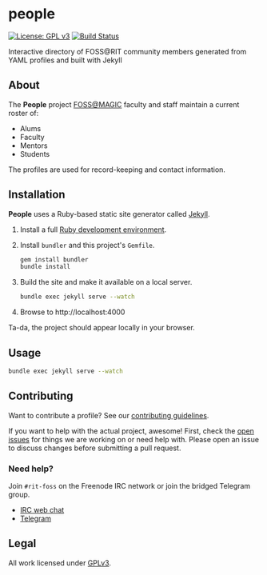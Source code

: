people
======

[![License: GPL v3](https://img.shields.io/badge/License-GPL%20v3-blue.svg)](https://www.gnu.org/licenses/gpl-3.0)
[![Build Status](https://travis-ci.org/FOSSRIT/people.svg?branch=master)](https://travis-ci.org/FOSSRIT/people)

Interactive directory of FOSS@RIT community members generated from YAML profiles and built with Jekyll


## About

The **People** project [FOSS@MAGIC](https://fossrit.github.io "Free and Open Source Software at RIT") faculty and staff maintain a current roster of:

* Alums
* Faculty
* Mentors
* Students

The profiles are used for record-keeping and contact information.


## Installation

**People** uses a Ruby-based static site generator called [Jekyll](https://jekyllrb.com/).

1. Install a full [Ruby development environment](https://www.ruby-lang.org/en/documentation/installation/).
1. Install `bundler` and this project's `Gemfile`.

    ```bash
    gem install bundler
    bundle install
    ```

1. Build the site and make it available on a local server.

    ```bash
    bundle exec jekyll serve --watch
    ```

1. Browse to http://localhost:4000

Ta-da, the project should appear locally in your browser.


## Usage

```bash
bundle exec jekyll serve --watch
```


## Contributing

Want to contribute a profile?
See our [contributing guidelines](https://github.com/FOSSRIT/foss-profiles/blob/master/.github/CONTRIBUTING.md "How to contribute a new FOSS profile").

If you want to help with the actual project, awesome!
First, check the [open issues](https://github.com/FOSSRIT/people/issues) for things we are working on or need help with.
Please open an issue to discuss changes before submitting a pull request.

### Need help?

Join `#rit-foss` on the Freenode IRC network or join the bridged Telegram group.

* [IRC web chat](https://webchat.freenode.net/#rit-foss-admin "FOSS@RIT Tech Team on Freenode IRC")
* [Telegram](https://t.me/fossrit_techteam "FOSS@RIT Tech Team on Telegram")


## Legal

All work licensed under [GPLv3](https://www.gnu.org/licenses/gpl-3.0.en.html).

